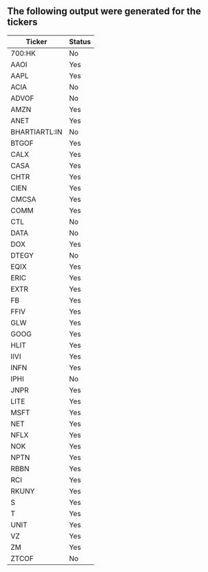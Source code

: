 ## The following output were generated for the tickers 

| Ticker        | Status |
|---------------|--------|
| 700:HK        | No     |
| AAOI          | Yes    |
| AAPL          | Yes    |
| ACIA          | No     |
| ADVOF         | No     |
| AMZN          | Yes    |
| ANET          | Yes    |
| BHARTIARTL:IN | No     |
| BTGOF         | Yes    |
| CALX          | Yes    |
| CASA          | Yes    |
| CHTR          | Yes    |
| CIEN          | Yes    |
| CMCSA         | Yes    |
| COMM          | Yes    |
| CTL           | No     |
| DATA          | No     |
| DOX           | Yes    |
| DTEGY         | No     |
| EQIX          | Yes    |
| ERIC          | Yes    |
| EXTR          | Yes    |
| FB            | Yes    |
| FFIV          | Yes    |
| GLW           | Yes    |
| GOOG          | Yes    |
| HLIT          | Yes    |
| IIVI          | Yes    |
| INFN          | Yes    |
| IPHI          | No     |
| JNPR          | Yes    |
| LITE          | Yes    |
| MSFT          | Yes    |
| NET           | Yes    |
| NFLX          | Yes    |
| NOK           | Yes    |
| NPTN          | Yes    |
| RBBN          | Yes    |
| RCI           | Yes    |
| RKUNY         | Yes    |
| S             | Yes    |
| T             | Yes    |
| UNIT          | Yes    |
| VZ            | Yes    |
| ZM            | Yes    |
| ZTCOF         | No     |